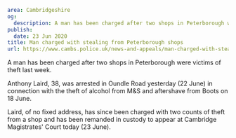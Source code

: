 ```yaml
area: Cambridgeshire
og:
  description: A man has been charged after two shops in Peterborough were victims of theft last week.
publish:
  date: 23 Jun 2020
title: Man charged with stealing from Peterborough shops
url: https://www.cambs.police.uk/news-and-appeals/man-charged-with-stealing-from-peterborough-shops
```

A man has been charged after two shops in Peterborough were victims of theft last week.

Anthony Laird, 38, was arrested in Oundle Road yesterday (22 June) in connection with the theft of alcohol from M&S and aftershave from Boots on 18 June.

Laird, of no fixed address, has since been charged with two counts of theft from a shop and has been remanded in custody to appear at Cambridge Magistrates' Court today (23 June).
